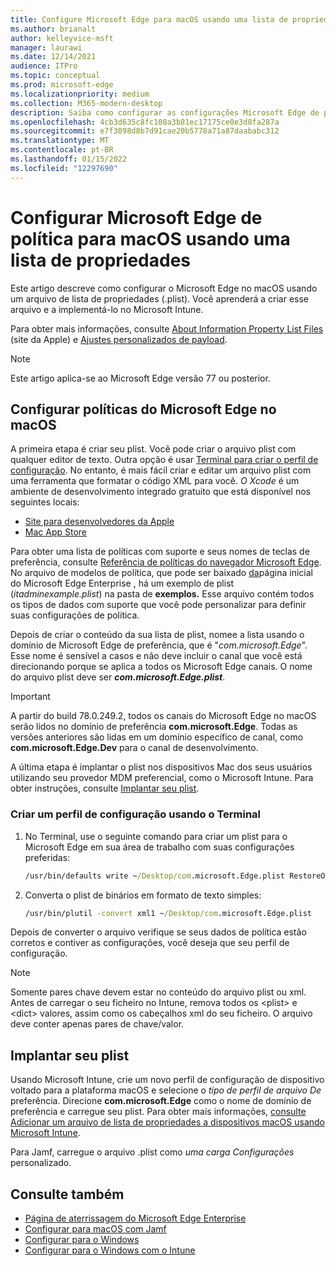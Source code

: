 ```yaml
---
title: Configure Microsoft Edge para macOS usando uma lista de propriedades.
ms.author: brianalt
author: kelleyvice-msft
manager: laurawi
ms.date: 12/14/2021
audience: ITPro
ms.topic: conceptual
ms.prod: microsoft-edge
ms.localizationpriority: medium
ms.collection: M365-modern-desktop
description: Saiba como configurar as configurações Microsoft Edge de política no macOS usando uma lista de propriedades que você pode implantar no Microsoft Intune.
ms.openlocfilehash: 4cb3d635c8fc108a3b81ec17175ce0e3d8fa287a
ms.sourcegitcommit: e7f3098d8b7d91cae20b5778a71a87daababc312
ms.translationtype: MT
ms.contentlocale: pt-BR
ms.lasthandoff: 01/15/2022
ms.locfileid: "12297690"
---
```

# <a name="configure-microsoft-edge-policy-settings-for-macos-using-a-property-list"></a>Configurar Microsoft Edge de política para macOS usando uma lista de propriedades

Este artigo descreve como configurar o Microsoft Edge no macOS usando um arquivo de lista de propriedades (\.plist). Você aprenderá a criar esse arquivo e a implementá-lo no Microsoft Intune.

Para obter mais informações, consulte [About Information Property List Files](https://developer.apple.com/library/archive/documentation/General/Reference/InfoPlistKeyReference/Articles/AboutInformationPropertyListFiles.html) (site da Apple) e [Ajustes personalizados de payload](https://support.apple.com/guide/mdm/custom-mdm9abbdbe7/1/web/1).

> [!NOTE]
> Este artigo aplica-se ao Microsoft Edge versão 77 ou posterior.

## <a name="configure-microsoft-edge-policies-on-macos"></a>Configurar políticas do Microsoft Edge no macOS

A primeira etapa é criar seu plist. Você pode criar o arquivo plist com qualquer editor de texto. Outra opção é usar [Terminal para criar o perfil de configuração](#create-a-configuration-profile-using-terminal). No entanto, é mais fácil criar e editar um arquivo plist com uma ferramenta que formatar o código XML para você. *O Xcode* é um ambiente de desenvolvimento integrado gratuito que está disponível nos seguintes locais:

- [Site para desenvolvedores da Apple](https://developer.apple.com/xcode/)
- [Mac App Store](https://apps.apple.com/app/xcode/id497799835?mt=12)

Para obter uma lista de políticas com suporte e seus nomes de teclas de preferência, consulte [Referência de políticas do navegador Microsoft Edge](./microsoft-edge-policies.md). No arquivo de modelos de política, que pode ser baixado [da](https://aka.ms/EdgeEnterprise)página inicial do Microsoft Edge Enterprise , há um exemplo de plist (*itadminexample.plist*) na pasta de **exemplos.** Esse arquivo contém todos os tipos de dados com suporte que você pode personalizar para definir suas configurações de política.

Depois de criar o conteúdo da sua lista de plist, nomee a lista usando o domínio de Microsoft Edge de preferência, que é "*com.microsoft.Edge*". Esse nome é sensível a casos e não deve incluir o canal que você está direcionando porque se aplica a todos os Microsoft Edge canais. O nome do arquivo plist deve ser **_com.microsoft.Edge.plist_**.

> [!IMPORTANT]
> A partir do build 78.0.249.2, todos os canais do Microsoft Edge no macOS serão lidos no domínio de preferência **com.microsoft.Edge**. Todas as versões anteriores são lidas em um domínio específico de canal, como **com.microsoft.Edge.Dev** para o canal de desenvolvimento.

A última etapa é implantar o plist nos dispositivos Mac dos seus usuários utilizando seu provedor MDM preferencial, como o Microsoft Intune. Para obter instruções, consulte [Implantar seu plist](#deploy-your-plist).

### <a name="create-a-configuration-profile-using-terminal"></a>Criar um perfil de configuração usando o Terminal

1. No Terminal, use o seguinte comando para criar um plist para o Microsoft Edge em sua área de trabalho com suas configurações preferidas:

   ```cmd
   /usr/bin/defaults write ~/Desktop/com.microsoft.Edge.plist RestoreOnStartup -int 1
   ```

2. Converta o plist de binários em formato de texto simples:

   ```cmd
   /usr/bin/plutil -convert xml1 ~/Desktop/com.microsoft.Edge.plist
   ```

Depois de converter o arquivo verifique se seus dados de política estão corretos e contiver as configurações, você deseja que seu perfil de configuração.

> [!NOTE]
> Somente pares chave devem estar no conteúdo do arquivo plist ou xml. Antes de carregar o seu ficheiro no Intune, remova todos os \<plist> e \<dict> valores, assim como os cabeçalhos xml do seu ficheiro. O arquivo deve conter apenas pares de chave/valor.

## <a name="deploy-your-plist"></a>Implantar seu plist

Usando Microsoft Intune, crie um novo perfil de configuração de dispositivo voltado para a plataforma macOS e selecione o *tipo de perfil de arquivo De* preferência. Direcione **com.microsoft.Edge** como o nome de domínio de preferência e carregue seu plist. Para obter mais informações, [consulte Adicionar um arquivo de lista de propriedades a dispositivos macOS usando Microsoft Intune](/intune/configuration/preference-file-settings-macos).

Para Jamf, carregue o arquivo \.plist como *uma carga Configurações* personalizado.

## <a name="see-also"></a>Consulte também

- [Página de aterrissagem do Microsoft Edge Enterprise](https://aka.ms/EdgeEnterprise)
- [Configurar para macOS com Jamf](configure-microsoft-edge-on-mac-jamf.md)
- [Configurar para o Windows](configure-microsoft-edge.md)
- [Configurar para o Windows com o Intune](configure-edge-with-intune.md)